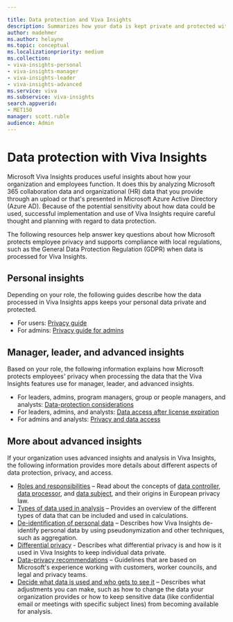 ```yaml
---

title: Data protection and Viva Insights
description: Summarizes how your data is kept private and protected within Microsoft Viva Insights
author: madehmer
ms.author: helayne
ms.topic: conceptual
ms.localizationpriority: medium 
ms.collection: 
- viva-insights-personal
- viva-insights-manager
- viva-insights-leader 
- viva-insights-advanced
ms.service: viva 
ms.subservice: viva-insights 
search.appverid: 
- MET150 
manager: scott.ruble
audience: Admin
---
```


# Data protection with Viva Insights

Microsoft Viva Insights produces useful insights about how your organization and employees function. It does this by analyzing Microsoft 365 collaboration data and organizational (HR) data that you provide through an upload or that's presented in Microsoft Azure Active Directory (Azure AD). Because of the potential sensitivity about how data could be used, successful implementation and use of Viva Insights require careful thought and planning with regard to data protection.

The following resources help answer key questions about how Microsoft protects employee privacy and supports compliance with local regulations, such as the General Data Protection Regulation (GDPR) when data is processed for Viva Insights.

## Personal insights

Depending on your role, the following guides describe how the data processed in Viva Insights apps keeps your personal data private and protected.

* For users: [Privacy guide](../personal/overview/privacy-guide-users.md)
* For admins: [Privacy guide for admins](../personal/overview/privacy-guide-admins.md)

## Manager, leader, and advanced insights

Based on your role, the following information explains how Microsoft protects employees' privacy when processing the data that the Viva Insights features use for manager, leader, and advanced insights.

* For leaders, admins, program managers, group or people managers, and analysts: [Data-protection considerations](/viva/insights/privacy/data-protection-considerations?toc=/viva/insights/use/toc.json&bc=/viva/insights/breadcrumb/toc.json)
* For leaders, admins, and analysts: [Data access after license expiration](/viva/insights/privacy/license-expiration?toc=/viva/insights/use/toc.json&bc=/viva/insights/breadcrumb/toc.json)
* For admins and analysts: [Privacy and data access](/viva/insights/privacy/privacy-and-data-access?toc=/viva/insights/use/toc.json&bc=/viva/insights/breadcrumb/toc.json)

## More about advanced insights

If your organization uses advanced insights and analysis in Viva Insights, the following information provides more details about different aspects of data protection, privacy, and access.

* [Roles and responsibilities](/viva/insights/privacy/data-protection-considerations?toc=/viva/insights/use/toc.json&bc=/viva/insights/breadcrumb/toc.json#roles-and-responsibilities) &ndash; Read about the concepts of [data controller](/viva/insights/privacy/data-protection-considerations?toc=/viva/insights/use/toc.json&bc=/viva/insights/breadcrumb/toc.json#data-controller), [data processor](/viva/insights/privacy/data-protection-considerations?toc=/viva/insights/use/toc.json&bc=/viva/insights/breadcrumb/toc.json#data-processor), and [data subject](/viva/insights/privacy/data-protection-considerations?toc=/viva/insights/use/toc.json&bc=/viva/insights/breadcrumb/toc.json#data-subject), and their origins in European privacy law.
* [Types of data used in analysis](/viva/insights/privacy/data-protection-considerations?toc=/viva/insights/use/toc.json&bc=/viva/insights/breadcrumb/toc.json#types-of-data-used-in-analysis) &ndash; Provides an overview of the different types of data that can be included and used in calculations.  
* [De-identification of personal data](/viva/insights/privacy/de-identify-data?toc=/viva/insights/use/toc.json&bc=/viva/insights/breadcrumb/toc.json) &ndash; Describes how Viva Insights de-identify personal data by using pseudonymization and other techniques, such as aggregation.
* [Differential privacy](/viva/insights/privacy/differential-privacy?toc=/viva/insights/use/toc.json&bc=/viva/insights/breadcrumb/toc.json) - Describes what differential privacy is and how is it used in Viva Insights to keep individual data private.
* [Data-privacy recommendations](/viva/insights/privacy/data-protection-considerations?toc=/viva/insights/use/toc.json&bc=/viva/insights/breadcrumb/toc.json#data-privacy-recommendations) &ndash; Guidelines that are based on Microsoft's experience working with customers, worker councils, and legal and privacy teams.
* [Decide what data is used and who gets to see it](/viva/insights/privacy/data-protection-considerations?toc=/viva/insights/use/toc.json&bc=/viva/insights/breadcrumb/toc.json#decide-what-data-is-used-and-who-gets-to-see-it) &ndash; Describes what adjustments you can make, such as how to change the data your organization provides or how to keep sensitive data (like confidential email or meetings with specific subject lines) from becoming available for analysis.  
